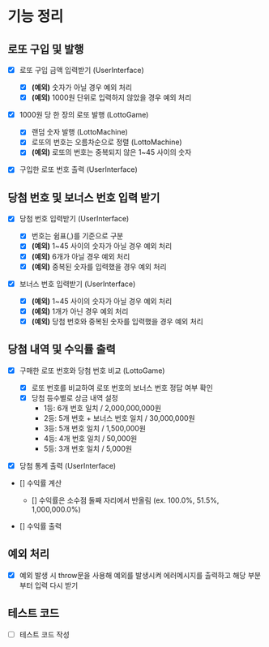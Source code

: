 # 기능 정리

## 로또 구입 및 발행

- [x] 로또 구입 금액 입력받기 (UserInterface)

  - [x] **(예외)** 숫자가 아닐 경우 예외 처리
  - [x] **(예외)** 1000원 단위로 입력하지 않았을 경우 예외 처리

- [x] 1000원 당 한 장의 로또 발행 (LottoGame)

  - [x] 랜덤 숫자 발행 (LottoMachine)
  - [x] 로또의 번호는 오름차순으로 정렬 (LottoMachine)
  - [x] **(예외)** 로또의 번호는 중복되지 않은 1~45 사이의 숫자

- [x] 구입한 로또 번호 출력 (UserInterface)

## 당첨 번호 및 보너스 번호 입력 받기

- [x] 당첨 번호 입력받기 (UserInterface)

  - [x] 번호는 쉼표(,)를 기준으로 구분
  - [x] **(예외)** 1~45 사이의 숫자가 아닐 경우 예외 처리
  - [x] **(예외)** 6개가 아닐 경우 예외 처리
  - [x] **(예외)** 중복된 숫자를 입력했을 경우 예외 처리

- [x] 보너스 번호 입력받기 (UserInterface)
  - [x] **(예외)** 1~45 사이의 숫자가 아닐 경우 예외 처리
  - [x] **(예외)** 1개가 아닌 경우 예외 처리
  - [x] **(예외)** 당첨 번호와 중복된 숫자를 입력했을 경우 예외 처리

## 당첨 내역 및 수익률 출력

- [x] 구매한 로또 번호와 당첨 번호 비교 (LottoGame)

  - [x] 로또 번호를 비교하여 로또 번호의 보너스 번호 정답 여부 확인
  - [x] 당첨 등수별로 상금 내역 설정
    - 1등: 6개 번호 일치 / 2,000,000,000원
    - 2등: 5개 번호 + 보너스 번호 일치 / 30,000,000원
    - 3등: 5개 번호 일치 / 1,500,000원
    - 4등: 4개 번호 일치 / 50,000원
    - 5등: 3개 번호 일치 / 5,000원

- [x] 당첨 통계 출력 (UserInterface)

- [] 수익률 계산

  - [] 수익률은 소수점 둘째 자리에서 반올림 (ex. 100.0%, 51.5%, 1,000,000.0%)

- [] 수익률 출력

## 예외 처리

- [x] 예외 발생 시 throw문을 사용해 예외를 발생시켜 에러메시지를 출력하고 해당 부분부터 입력 다시 받기

## 테스트 코드

- [ ] 테스트 코드 작성
